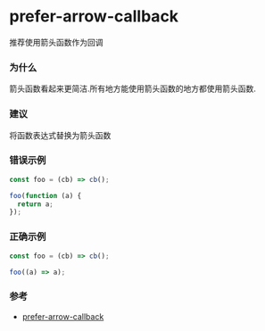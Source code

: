 # prefer-arrow-callback

推荐使用箭头函数作为回调

### 为什么

箭头函数看起来更简洁.所有地方能使用箭头函数的地方都使用箭头函数.

### 建议

将函数表达式替换为箭头函数

### 错误示例

```js
const foo = (cb) => cb();

foo(function (a) {
  return a;
});
```

### 正确示例

```js
const foo = (cb) => cb();

foo((a) => a);
```

### 参考

- [prefer-arrow-callback](https://eslint.org/docs/rules/prefer-arrow-callback)
